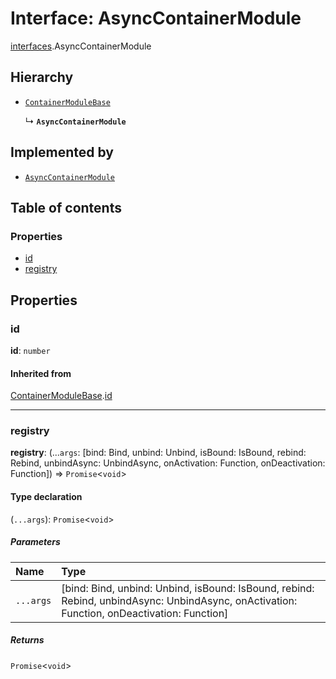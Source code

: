 # Interface: AsyncContainerModule

[interfaces](/auto-docs/fixed-layout-editor/modules/interfaces.md).AsyncContainerModule

## Hierarchy

* [`ContainerModuleBase`](/auto-docs/fixed-layout-editor/interfaces/interfaces.ContainerModuleBase.md)

  ↳ **`AsyncContainerModule`**

## Implemented by

* [`AsyncContainerModule`](/auto-docs/fixed-layout-editor/classes/AsyncContainerModule.md)

## Table of contents

### Properties

* [id](/auto-docs/fixed-layout-editor/interfaces/interfaces.AsyncContainerModule.md#id)
* [registry](/auto-docs/fixed-layout-editor/interfaces/interfaces.AsyncContainerModule.md#registry)

## Properties

### id

**id**: `number`

#### Inherited from

[ContainerModuleBase](/auto-docs/fixed-layout-editor/interfaces/interfaces.ContainerModuleBase.md).[id](/auto-docs/fixed-layout-editor/interfaces/interfaces.ContainerModuleBase.md#id)

***

### registry

**registry**: (...`args`: \[bind: Bind, unbind: Unbind, isBound: IsBound, rebind: Rebind, unbindAsync: UnbindAsync, onActivation: Function, onDeactivation: Function]) => `Promise`<`void`>

#### Type declaration

(`...args`): `Promise`<`void`>

##### Parameters

| Name | Type |
| :------ | :------ |
| `...args` | \[bind: Bind, unbind: Unbind, isBound: IsBound, rebind: Rebind, unbindAsync: UnbindAsync, onActivation: Function, onDeactivation: Function] |

##### Returns

`Promise`<`void`>
